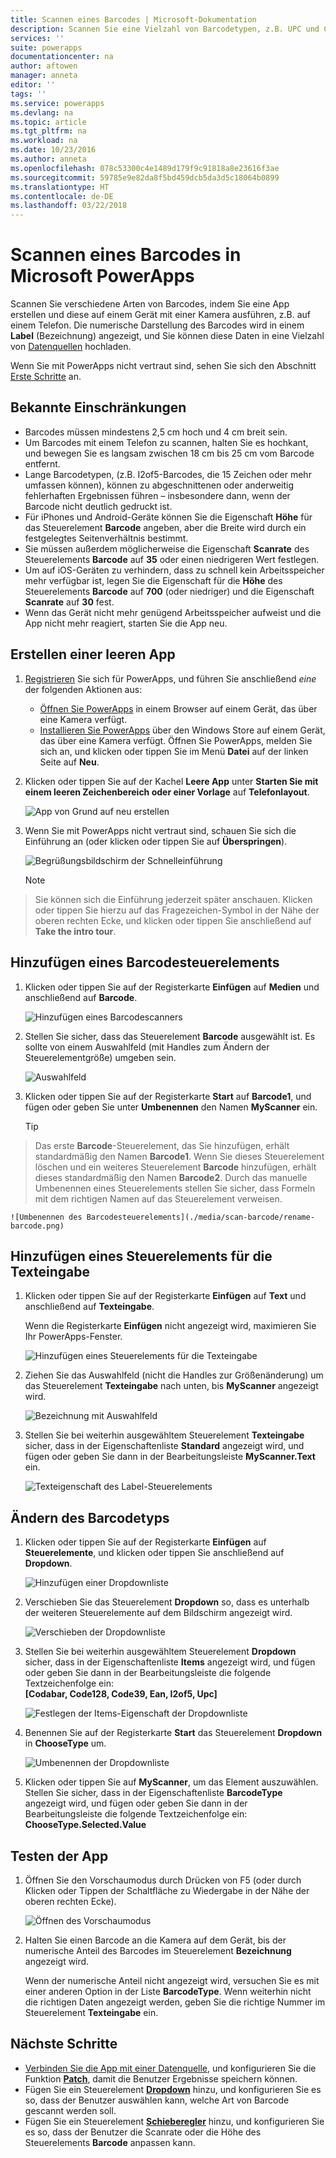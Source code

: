 ```yaml
---
title: Scannen eines Barcodes | Microsoft-Dokumentation
description: Scannen Sie eine Vielzahl von Barcodetypen, z.B. UPC und Codabar.
services: ''
suite: powerapps
documentationcenter: na
author: aftowen
manager: anneta
editor: ''
tags: ''
ms.service: powerapps
ms.devlang: na
ms.topic: article
ms.tgt_pltfrm: na
ms.workload: na
ms.date: 10/23/2016
ms.author: anneta
ms.openlocfilehash: 078c53300c4e1489d179f9c91818a8e23616f3ae
ms.sourcegitcommit: 59785e9e82da8f5bd459dcb5da3d5c18064b0899
ms.translationtype: HT
ms.contentlocale: de-DE
ms.lasthandoff: 03/22/2018
---
```

# <a name="scan-a-barcode-in-microsoft-powerapps"></a>Scannen eines Barcodes in Microsoft PowerApps
Scannen Sie verschiedene Arten von Barcodes, indem Sie eine App erstellen und diese auf einem Gerät mit einer Kamera ausführen, z.B. auf einem Telefon. Die numerische Darstellung des Barcodes wird in einem **Label** (Bezeichnung) angezeigt, und Sie können diese Daten in eine Vielzahl von [Datenquellen](connections-list.md) hochladen.

Wenn Sie mit PowerApps nicht vertraut sind, sehen Sie sich den Abschnitt [Erste Schritte](getting-started.md) an.

## <a name="known-limitations"></a>Bekannte Einschränkungen
* Barcodes müssen mindestens 2,5 cm hoch und 4 cm breit sein.
* Um Barcodes mit einem Telefon zu scannen, halten Sie es hochkant, und bewegen Sie es langsam zwischen 18 cm bis 25 cm vom Barcode entfernt.
* Lange Barcodetypen, (z.B. I2of5-Barcodes, die 15 Zeichen oder mehr umfassen können), können zu abgeschnittenen oder anderweitig fehlerhaften Ergebnissen führen – insbesondere dann, wenn der Barcode nicht deutlich gedruckt ist.
* Für iPhones und Android-Geräte können Sie die Eigenschaft **Höhe** für das Steuerelement **Barcode** angeben, aber die Breite wird durch ein festgelegtes Seitenverhältnis bestimmt.
* Sie müssen außerdem möglicherweise die Eigenschaft **Scanrate** des Steuerelements **Barcode** auf **35** oder einen niedrigeren Wert festlegen.
* Um auf iOS-Geräten zu verhindern, dass zu schnell kein Arbeitsspeicher mehr verfügbar ist, legen Sie die Eigenschaft für die **Höhe** des Steuerelements **Barcode** auf **700** (oder niedriger) und die Eigenschaft **Scanrate** auf **30** fest.
* Wenn das Gerät nicht mehr genügend Arbeitsspeicher aufweist und die App nicht mehr reagiert, starten Sie die App neu.

## <a name="create-a-blank-app"></a>Erstellen einer leeren App
1. [Registrieren](../signup-for-powerapps.md) Sie sich für PowerApps, und führen Sie anschließend *eine* der folgenden Aktionen aus:

   * [Öffnen Sie PowerApps](https://create.powerapps.com/api/start) in einem Browser auf einem Gerät, das über eine Kamera verfügt.
   * [Installieren Sie PowerApps](http://aka.ms/powerappsinstall) über den Windows Store auf einem Gerät, das über eine Kamera verfügt. Öffnen Sie PowerApps, melden Sie sich an, und klicken oder tippen Sie im Menü **Datei** auf der linken Seite auf **Neu**.

2. Klicken oder tippen Sie auf der Kachel **Leere App** unter **Starten Sie mit einem leeren Zeichenbereich oder einer Vorlage** auf **Telefonlayout**.

    ![App von Grund auf neu erstellen](./media/scan-barcode/create-from-blank.png)

3. Wenn Sie mit PowerApps nicht vertraut sind, schauen Sie sich die Einführung an (oder klicken oder tippen Sie auf **Überspringen**).

    ![Begrüßungsbildschirm der Schnelleinführung](./media/scan-barcode/quick-tour.png)

    > [!NOTE]
> Sie können sich die Einführung jederzeit später anschauen. Klicken oder tippen Sie hierzu auf das Fragezeichen-Symbol in der Nähe der oberen rechten Ecke, und klicken oder tippen Sie anschließend auf **Take the intro tour**.

## <a name="add-a-barcode-control"></a>Hinzufügen eines Barcodesteuerelements
1. Klicken oder tippen Sie auf der Registerkarte **Einfügen** auf **Medien** und anschließend auf **Barcode**.

    ![Hinzufügen eines Barcodescanners](./media/scan-barcode/add-scanner.png)

2. Stellen Sie sicher, dass das Steuerelement **Barcode** ausgewählt ist. Es sollte von einem Auswahlfeld (mit Handles zum Ändern der Steuerelementgröße) umgeben sein.

    ![Auswahlfeld](./media/scan-barcode/selection-box.png)

3. Klicken oder tippen Sie auf der Registerkarte **Start** auf **Barcode1**, und fügen oder geben Sie unter **Umbenennen** den Namen **MyScanner** ein.

    > [!TIP]
> Das erste **Barcode**-Steuerelement, das Sie hinzufügen, erhält standardmäßig den Namen **Barcode1**. Wenn Sie dieses Steuerelement löschen und ein weiteres Steuerelement **Barcode** hinzufügen, erhält dieses standardmäßig den Namen **Barcode2**. Durch das manuelle Umbenennen eines Steuerelements stellen Sie sicher, dass Formeln mit dem richtigen Namen auf das Steuerelement verweisen.

    ![Umbenennen des Barcodesteuerelements](./media/scan-barcode/rename-barcode.png)

## <a name="add-a-text-input-control"></a>Hinzufügen eines Steuerelements für die Texteingabe
1. Klicken oder tippen Sie auf der Registerkarte **Einfügen** auf **Text** und anschließend auf **Texteingabe**.

    Wenn die Registerkarte **Einfügen** nicht angezeigt wird, maximieren Sie Ihr PowerApps-Fenster.

    ![Hinzufügen eines Steuerelements für die Texteingabe](./media/scan-barcode/add-text-input.png)

2. Ziehen Sie das Auswahlfeld (nicht die Handles zur Größenänderung) um das Steuerelement **Texteingabe** nach unten, bis **MyScanner** angezeigt wird.

    ![Bezeichnung mit Auswahlfeld](./media/scan-barcode/move-input-text.png)

3. Stellen Sie bei weiterhin ausgewähltem Steuerelement **Texteingabe** sicher, dass in der Eigenschaftenliste **Standard** angezeigt wird, und fügen oder geben Sie dann in der Bearbeitungsleiste **MyScanner.Text** ein.

    ![Texteigenschaft des Label-Steuerelements](./media/scan-barcode/default-text.png)

## <a name="change-the-barcode-type"></a>Ändern des Barcodetyps
1. Klicken oder tippen Sie auf der Registerkarte **Einfügen** auf **Steuerelemente**, und klicken oder tippen Sie anschließend auf **Dropdown**.

    ![Hinzufügen einer Dropdownliste](./media/scan-barcode/insert-dropdown.png)

2. Verschieben Sie das Steuerelement **Dropdown** so, dass es unterhalb der weiteren Steuerelemente auf dem Bildschirm angezeigt wird.

    ![Verschieben der Dropdownliste](./media/scan-barcode/move-dropdown.png)

3. Stellen Sie bei weiterhin ausgewähltem Steuerelement **Dropdown** sicher, dass in der Eigenschaftenliste **Items** angezeigt wird, und fügen oder geben Sie dann in der Bearbeitungsleiste die folgende Textzeichenfolge ein:<br>
    **[Codabar, Code128, Code39, Ean, I2of5, Upc]**

    ![Festlegen der Items-Eigenschaft der Dropdownliste](./media/scan-barcode/items-property.png)

4. Benennen Sie auf der Registerkarte **Start** das Steuerelement **Dropdown** in **ChooseType** um.

    ![Umbenennen der Dropdownliste](./media/scan-barcode/rename-dropdown.png)

5. Klicken oder tippen Sie auf **MyScanner**, um das Element auszuwählen. Stellen Sie sicher, dass in der Eigenschaftenliste **BarcodeType** angezeigt wird, und fügen oder geben Sie dann in der Bearbeitungsleiste die folgende Textzeichenfolge ein:<br>
    **ChooseType.Selected.Value**

## <a name="test-the-app"></a>Testen der App
1. Öffnen Sie den Vorschaumodus durch Drücken von F5 (oder durch Klicken oder Tippen der Schaltfläche zu Wiedergabe in der Nähe der oberen rechten Ecke).

    ![Öffnen des Vorschaumodus](./media/scan-barcode/open-preview.png)

2. Halten Sie einen Barcode an die Kamera auf dem Gerät, bis der numerische Anteil des Barcodes im Steuerelement **Bezeichnung** angezeigt wird.

    Wenn der numerische Anteil nicht angezeigt wird, versuchen Sie es mit einer anderen Option in der Liste **BarcodeType**. Wenn weiterhin nicht die richtigen Daten angezeigt werden, geben Sie die richtige Nummer im Steuerelement **Texteingabe** ein.

## <a name="next-steps"></a>Nächste Schritte
* [Verbinden Sie die App mit einer Datenquelle](add-data-connection.md), und konfigurieren Sie die Funktion **[Patch](functions/function-patch.md)**, damit die Benutzer Ergebnisse speichern können.
* Fügen Sie ein Steuerelement **[Dropdown](controls/control-drop-down.md)** hinzu, und konfigurieren Sie es so, dass der Benutzer auswählen kann, welche Art von Barcode gescannt werden soll.
* Fügen Sie ein Steuerelement **[Schieberegler](controls/control-slider.md)** hinzu, und konfigurieren Sie es so, dass der Benutzer die Scanrate oder die Höhe des Steuerelements **Barcode** anpassen kann.
